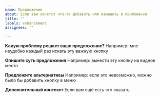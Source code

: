 ```yaml
---
name: Предложение
about: Если вам хочется что-то добавить или изменить в приложении
title: ''
labels: enhancement
assignees: ''

---
```


**Какую проблему решает ваше предложение?**
Например: мне неудобно каждый раз искать эту важную кнопку

**Опишите суть предложения**
Например: вынести эту кнопку на видное место

**Предложите альтернативы**
Например: если это невозможно, можно было бы добавить кнопку в меню

**Дополнительный контекст**
Если вам ещё есть что сказать
